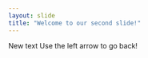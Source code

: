 ```yaml
---
layout: slide
title: "Welcome to our second slide!"
---
```

New text
Use the left arrow to go back!
